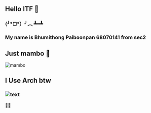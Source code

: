 ## Hello ITF 🌟
### (╯°□°）╯︵ ┻━┻ 
### My name is Bhumithong Paiboonpan 68070141 from sec2
## Just mambo 🐴
![mambo](umamusume-mambo.gif)
## I Use Arch btw
### ![text](https://archlinux.org/static/logos/archlinux-logo-black-1200dpi.png)
👀✨